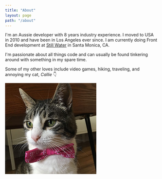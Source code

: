 ```yaml
---
title: "About"
layout: page
path: "/about"
---
```


I'm an Aussie developer with 8 years industry experience. I moved to USA in 2010 and have been in Los Angeles ever since. I am currently doing Front End development at [Still Water](http://still-water.com) in Santa Monica, CA.

I'm passionate about all things code and can usually be found tinkering around with something in my spare time.

Some of my other loves include video games, hiking, traveling, and annoying my cat, *Callie* 👇

![callie.jpg](./callie.jpg)